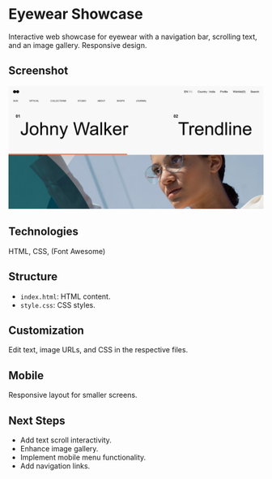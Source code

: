 # Eyewear Showcase

Interactive web showcase for eyewear with a navigation bar, scrolling text, and an image gallery. Responsive design.

## Screenshot

![Project Screenshot](Assets/View.png)


## Technologies

HTML, CSS, (Font Awesome)


## Structure

* `index.html`: HTML content.
* `style.css`: CSS styles.

## Customization

Edit text, image URLs, and CSS in the respective files.

## Mobile

Responsive layout for smaller screens.

## Next Steps

* Add text scroll interactivity.
* Enhance image gallery.
* Implement mobile menu functionality.
* Add navigation links.
